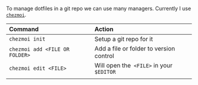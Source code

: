 To manage dotfiles in a git repo we can use many managers.
Currently I use [`chezmoi`](https://www.chezmoi.io/). 

| Command                        | Action                                   |
|:------------------------------ |:---------------------------------------- |
| `chezmoi init`                 | Setup a git repo for it                  |
| `chezmoi add <FILE OR FOLDER>` | Add a file or folder to version control  |
| `chezmoi edit <FILE> `         | Will open the` <FILE>` in your `$EDITOR` |
|                                |                                          |


